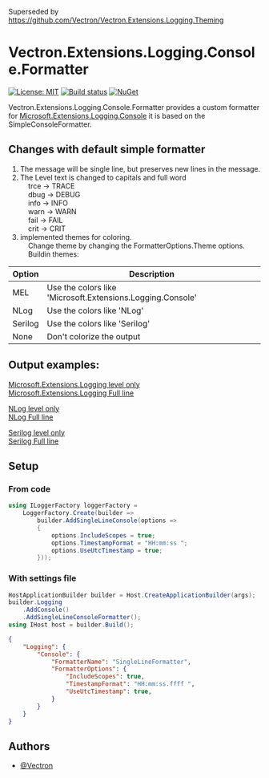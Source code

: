Superseded by <https://github.com/Vectron/Vectron.Extensions.Logging.Theming>

# Vectron.Extensions.Logging.Console.Formatter
[![License: MIT](https://img.shields.io/badge/License-MIT-green.svg)](LICENSE.txt)
[![Build status](https://github.com/Vectron/Vectron.Extensions.Logging.Console.Formatter/actions/workflows/BuildTestDeploy.yml/badge.svg)](https://github.com/Vectron/Vectron.Extensions.Logging.Console.Formatter/actions)
[![NuGet](https://img.shields.io/nuget/v/Vectron.Extensions.Logging.Console.Formatter.svg)](https://www.nuget.org/packages/Vectron.Extensions.Logging.Console.Formatter)

Vectron.Extensions.Logging.Console.Formatter provides a custom formatter for [Microsoft.Extensions.Logging.Console](https://github.com/dotnet/runtime/tree/main/src/libraries/Microsoft.Extensions.Logging.Console/src)
it is based on the SimpleConsoleFormatter.

## Changes with default simple formatter
1. The message will be single line, but preserves new lines in the message.
2. The Level text is changed to capitals and full word  
    trce -> TRACE  
    dbug -> DEBUG  
    info -> INFO  
    warn -> WARN  
    fail -> FAIL  
    crit -> CRIT  
3. implemented themes for coloring.  
    Change theme by changing the FormatterOptions.Theme options.  
    Buildin themes:

| Option | Description |
| --- | --- |
| MEL | Use the colors like 'Microsoft.Extensions.Logging.Console' |
| NLog | Use the colors like 'NLog' |
| Serilog | Use the colors like 'Serilog' |
| None | Don't colorize the output |

## Output examples:  
[Microsoft.Extensions.Logging level only](assets/MelLevelOnly.png)  
[Microsoft.Extensions.Logging Full line](assets/MelFullLine.png)  

[NLog level only](assets/NLogLevelOnly.png)  
[NLog Full line](assets/NLogFullLine.png)  

[Serilog level only](assets/SerilogLevelOnly.png)  
[Serilog Full line](assets/SerilogFullLine.png)  


## Setup
### From code

```C#
using ILoggerFactory loggerFactory =
    LoggerFactory.Create(builder =>
        builder.AddSingleLineConsole(options =>
        {
            options.IncludeScopes = true;
            options.TimestampFormat = "HH:mm:ss ";
            options.UseUtcTimestamp = true;
        }));
```

### With settings file
```C#
HostApplicationBuilder builder = Host.CreateApplicationBuilder(args);
builder.Logging
    .AddConsole()
    .AddSingleLineConsoleFormatter();
using IHost host = builder.Build();
```

```json
{
    "Logging": {
        "Console": {
            "FormatterName": "SingleLineFormatter",
            "FormatterOptions": {
                "IncludeScopes": true,
                "TimestampFormat": "HH:mm:ss.ffff ",
                "UseUtcTimestamp": true,
            }
        }
    }
}
```

## Authors
- [@Vectron](https://www.github.com/Vectron)
